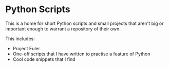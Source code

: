 # Python Scripts
This is a home for short Python scripts and small projects that aren't big or important enough to warrant a repository of their own.

This includes:
* Project Euler
* One-off scripts that I have written to practise a feature of Python
* Cool code snippets that I find
